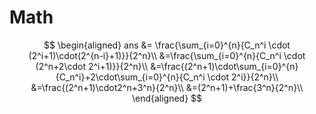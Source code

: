 # Math

$$
\begin{aligned}
ans &= \frac{\sum_{i=0}^{n}{C_n^i \cdot (2^i+1)\cdot(2^{n-i}+1)}}{2^n}\\
&=\frac{\sum_{i=0}^{n}{C_n^i \cdot (2^n+2\cdot 2^i+1)}}{2^n}\\
&=\frac{(2^n+1)\cdot\sum_{i=0}^{n}{C_n^i}+2\cdot\sum_{i=0}^{n}{C_n^i \cdot  2^i}}{2^n}\\
&=\frac{(2^n+1)\cdot2^n+3^n}{2^n}\\
&=(2^n+1)+\frac{3^n}{2^n}\\
\end{aligned}
$$
